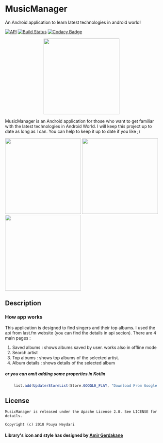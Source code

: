 # MusicManager
An Android application to learn latest technologies in android world!


[![API](https://img.shields.io/badge/API-16%2B-brightgreen.svg?style=flat)](https://android-arsenal.com/api?level=16)
[![Build Status](https://travis-ci.org/SirLordPouya/MusicManager.svg?branch=master)](https://travis-ci.org/SirLordPouya/MusicManager)
[![Codacy Badge](https://api.codacy.com/project/badge/Grade/67a4e8c3a6c240eea8bab676e83c1dbc)](https://www.codacy.com/app/SirLordPouya/MusicManager?utm_source=github.com&amp;utm_medium=referral&amp;utm_content=SirLordPouya/MusicManager&amp;utm_campaign=Badge_Grade)

<p align="center">
<img src="https://raw.githubusercontent.com/SirLordPouya/MusicManager/master/shots/appicon.png" width="250">
</p>

MusicManager is an Android application for those who want to get familiar with the latest technologies in Android World.
I will keep this project up to date as long as I can.
You can help to keep it up to date if you like ;)


<img src="https://raw.githubusercontent.com/SirLordPouya/MusicManager/master/shots/Screenshot_2.png" width="250"> <img src="https://raw.githubusercontent.com/SirLordPouya/MusicManager/master/shots/Screenshot_3.png" width="250"> <img src="https://raw.githubusercontent.com/SirLordPouya/MusicManager/master/shots/Screenshot_4.png" width="250">


## Description

### How app works

This application is designed to find singers and their top albums. I used the api from last.fm website (you can find the details in api secion). There are 4 main pages :

1. Saved albums : shows albums saved by user. works also in offline mode
2. Search artist
3. Top albums : shows top albums of the selected artist.
4. Album details : shows details of the selected album


##### or you can omit adding some properties in Kotlin

```java
    list.add(UpdaterStoreList(Store.GOOGLE_PLAY, "Download From Google Play", packageName = BuildConfig.APPLICATION_ID))
```


## License

```
MusicManager is released under the Apache License 2.0. See LICENSE for details.

Copyright (c) 2018 Pouya Heydari

```
#### <div>Library's icon and style has designed by <a href="https://dribbble.com/Amir-G" title="Amir Gerdakane">Amir Gerdakane</a>
